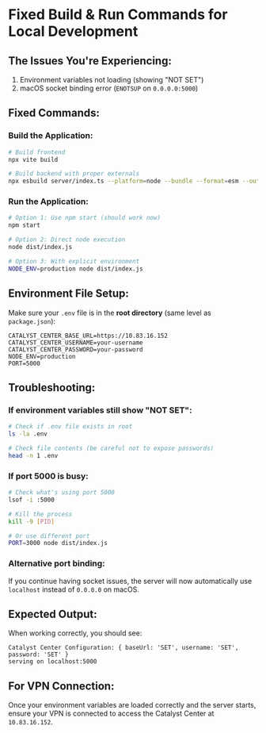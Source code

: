 # Fixed Build & Run Commands for Local Development

## The Issues You're Experiencing:
1. Environment variables not loading (showing "NOT SET")
2. macOS socket binding error (`ENOTSUP` on `0.0.0.0:5000`)

## Fixed Commands:

### Build the Application:
```bash
# Build frontend
npx vite build

# Build backend with proper externals
npx esbuild server/index.ts --platform=node --bundle --format=esm --outfile=dist/index.js --external:express --external:dotenv --external:drizzle-orm --external:@neondatabase/serverless --external:passport --external:connect-pg-simple --external:memorystore --external:express-session --external:puppeteer --external:jspdf --external:jspdf-autotable --external:nanoid --external:zod --external:drizzle-zod
```

### Run the Application:
```bash
# Option 1: Use npm start (should work now)
npm start

# Option 2: Direct node execution
node dist/index.js

# Option 3: With explicit environment
NODE_ENV=production node dist/index.js
```

## Environment File Setup:

Make sure your `.env` file is in the **root directory** (same level as `package.json`):

```env
CATALYST_CENTER_BASE_URL=https://10.83.16.152
CATALYST_CENTER_USERNAME=your-username
CATALYST_CENTER_PASSWORD=your-password
NODE_ENV=production
PORT=5000
```

## Troubleshooting:

### If environment variables still show "NOT SET":
```bash
# Check if .env file exists in root
ls -la .env

# Check file contents (be careful not to expose passwords)
head -n 1 .env
```

### If port 5000 is busy:
```bash
# Check what's using port 5000
lsof -i :5000

# Kill the process
kill -9 [PID]

# Or use different port
PORT=3000 node dist/index.js
```

### Alternative port binding:
If you continue having socket issues, the server will now automatically use `localhost` instead of `0.0.0.0` on macOS.

## Expected Output:
When working correctly, you should see:
```
Catalyst Center Configuration: { baseUrl: 'SET', username: 'SET', password: 'SET' }
serving on localhost:5000
```

## For VPN Connection:
Once your environment variables are loaded correctly and the server starts, ensure your VPN is connected to access the Catalyst Center at `10.83.16.152`.